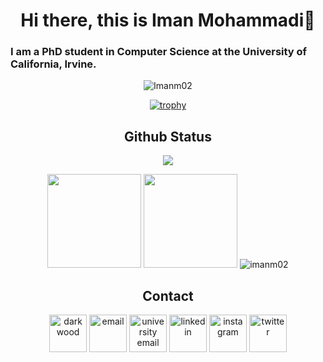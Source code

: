 <div align="center">

<h1>Hi there, this is Iman Mohammadi👋</h1>

</div>

<div>
  
<h3 style="direction: ltr; text-align: left;">I am a PhD student in Computer Science at the University of California, Irvine.</h3>

</div>

<div align="center">

<p> <img src="https://komarev.com/ghpvc/?username=Imanm02&label=Profile%20views&color=0e75b6&style=flat" alt="Imanm02" /> </p>

[![trophy](https://github-profile-trophy.vercel.app/?username=Imanm02&theme=onedark&title=Stars,Organizations,MultiLanguage,Commits,Repositories,Experience,PullRequests&row=2&column=3)](https://github.com/ryo-ma/github-profile-trophy)

## Github Status

<td colspan=2 align = "center">
  <img src="http://github-profile-summary-cards.vercel.app/api/cards/profile-details?username=Imanm02&theme=tokyonight" />
</td>

<p align="center">
  <img height="150px" width="auto" src ="https://github-readme-stats.vercel.app/api?username=imanm02&show_icons=true&count_private=true&theme=darcula&hide_border=true&hide=issues,contribs&bg_color=00000000">
  <img height="150px" width="auto" src ="https://github-readme-stats.vercel.app/api/top-langs/?username=imanm02&layout=compact&hide_border=true&theme=darcula&bg_color=00000000&langs_count=6&hide=jupyter%20notebook,tex,css,php">
  <img src="https://github-readme-streak-stats.herokuapp.com/?user=imanm02&"alt="imanm02"/>
  <br>
</p>


## Contact

<a href="https://imanm02.github.io"><img src="https://img.icons8.com/fluent/96/000000/domain.png" alt="darkwood" width="60" height="60"/></a>
<a href="mailto:imanm1381@gmail.com"><img src="https://img.icons8.com/color/96/000000/gmail.png" alt="email" width="60" height="60"/></a>
<a href="mailto:imanmohammadi@sharif.edu"><img src="https://img.icons8.com/stickers/100/000000/education.png" alt="university email" width="60" height="60"/></a>
<a href="https://www.linkedin.com/in/imanmohammadi02/"><img src="https://img.icons8.com/color/96/000000/linkedin.png" alt="linkedin" width="60" height="60"/></a>
<a href="https://www.instagram.com/iman_m_02/"><img src="https://img.icons8.com/color/96/000000/instagram.png" alt="instagram" width="60" height="60"/></a>
<a href="https://twitter.com/Iman_M_02"><img src="https://img.icons8.com/color/96/000000/twitter.png" alt="twitter" width="60" height="60"/></a>

</div>
